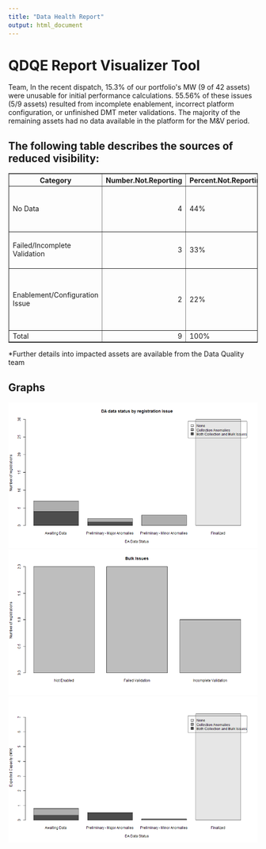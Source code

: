 ```yaml
---
title: "Data Health Report"
output: html_document
---
```

# QDQE Report Visualizer Tool 


Team,
In the recent dispatch, 15.3% of our portfolio's MW (9 of 42 assets) were unusable for initial performance calculations. 55.56% of these issues (5/9 assets) resulted from incomplete enablement, incorrect platform configuration, or unfinished DMT meter validations. The majority of the remaining assets had no data available in the platform for the M&V period.<link href="custom.css" rel="stylesheet"> 
 
## The following table describes the sources of reduced visibility:

<!-- html table generated in R 3.0.1 by xtable 1.7-3 package -->
<!-- Fri Aug 08 09:03:55 2014 -->
<TABLE border=1>
<TR> <TH> Category </TH> <TH> Number.Not.Reporting </TH> <TH> Percent.Not.Reporting </TH> <TH> Description </TH> <TH> Issue.Owner </TH>  </TR>
  <TR> <TD> No Data </TD> <TD align="right">   4 </TD> <TD> 44% </TD> <TD> Data is missing for most or all of M&amp;V period </TD> <TD> Ops </TD> </TR>
  <TR> <TD> Failed/Incomplete Validation </TD> <TD align="right">   3 </TD> <TD> 33% </TD> <TD> Open 2012/2013 validation case </TD> <TD> DMT </TD> </TR>
  <TR> <TD> Enablement/Configuration Issue </TD> <TD align="right">   2 </TD> <TD> 22% </TD> <TD> EnerNOC platform is not capturing entire utility service account </TD> <TD> Ops </TD> </TR>
  <TR> <TD> Total </TD> <TD align="right">   9 </TD> <TD> 100% </TD> <TD>  </TD> <TD>  </TD> </TR>
   </TABLE>
*Further details into impacted assets are available from the Data Quality team

## Graphs
![plot of chunk unnamed-chunk-3](figure/unnamed-chunk-31.png) ![plot of chunk unnamed-chunk-3](figure/unnamed-chunk-32.png) ![plot of chunk unnamed-chunk-3](figure/unnamed-chunk-33.png) 
